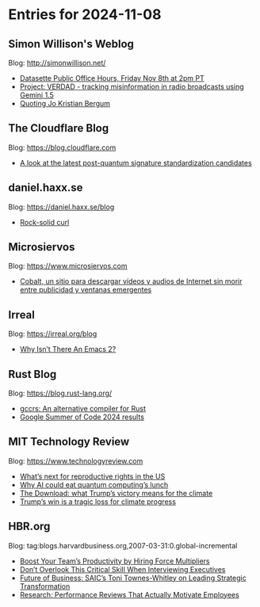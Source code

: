 # Entries for 2024-11-08
## Simon Willison's Weblog 
Blog: http://simonwillison.net/ 

- [Datasette Public Office Hours, Friday Nov 8th at 2pm PT](https://simonwillison.net/2024/Nov/7/datasette-public-office-hours/#atom-everything)
- [Project: VERDAD - tracking misinformation in radio broadcasts using Gemini 1.5](https://simonwillison.net/2024/Nov/7/project-verdad/#atom-everything)
- [Quoting Jo Kristian Bergum](https://simonwillison.net/2024/Nov/7/jo-kristian-bergum/#atom-everything)
##  The Cloudflare Blog  
Blog: https://blog.cloudflare.com 

- [A look at the latest post-quantum signature standardization candidates](https://blog.cloudflare.com/another-look-at-pq-signatures)
## daniel.haxx.se 
Blog: https://daniel.haxx.se/blog 

- [Rock-solid curl](https://daniel.haxx.se/blog/2024/11/07/rock-solid-curl/)
## Microsiervos 
Blog: https://www.microsiervos.com 

- [Cobalt, un sitio para descargar vídeos y audios de Internet sin morir entre publicidad y ventanas emergentes](https://www.microsiervos.com/archivo/internet/cobal-bajar-videos-audios.html)
## Irreal 
Blog: https://irreal.org/blog 

- [Why Isn’t There An Emacs 2?](https://irreal.org/blog/?p=12564)
## Rust Blog 
Blog: https://blog.rust-lang.org/ 

- [gccrs: An alternative compiler for Rust](https://blog.rust-lang.org/2024/11/07/gccrs-an-alternative-compiler-for-rust.html)
- [Google Summer of Code 2024 results](https://blog.rust-lang.org/2024/11/07/gsoc-2024-results.html)
## MIT Technology Review 
Blog: https://www.technologyreview.com 

- [What’s next for reproductive rights in the US](https://www.technologyreview.com/2024/11/07/1106743/whats-next-reproductive-rights-us/)
- [Why AI could eat quantum computing’s lunch](https://www.technologyreview.com/2024/11/07/1106730/why-ai-could-eat-quantum-computings-lunch/)
- [The Download: what Trump’s victory means for the climate](https://www.technologyreview.com/2024/11/07/1106733/the-download-what-trumps-victory-means-for-the-climate/)
- [Trump’s win is a tragic loss for climate progress](https://www.technologyreview.com/2024/11/06/1106712/trumps-win-is-a-tragic-loss-for-climate-progress/)
## HBR.org 
Blog: tag:blogs.harvardbusiness.org,2007-03-31:0.global-incremental 

- [Boost Your Team’s Productivity by Hiring Force Multipliers](https://hbr.org/2024/11/boost-your-teams-productivity-by-hiring-force-multipliers)
- [Don’t Overlook This Critical Skill When Interviewing Executives](https://hbr.org/2024/11/dont-overlook-this-critical-skill-when-interviewing-executives)
- [Future of Business: SAIC’s Toni Townes-Whitley on Leading Strategic Transformation](https://hbr.org/podcast/2024/11/future-of-business-saics-toni-townes-whitley-on-leading-strategic-transformation)
- [Research: Performance Reviews That Actually Motivate Employees](https://hbr.org/2024/11/research-performance-reviews-that-actually-motivate-employees)